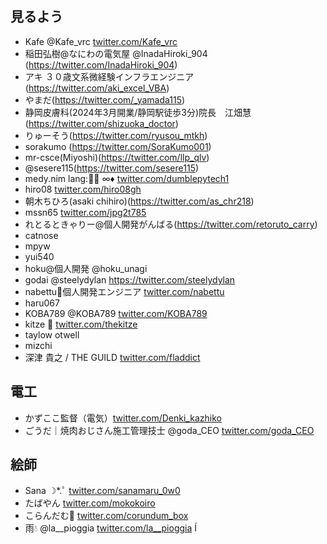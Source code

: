 ## 見るよう
- Kafe @Kafe_vrc [twitter.com/Kafe\_vrc](https://twitter.com/Kafe_vrc)
- 稲田弘樹@なにわの電気屋 @InadaHiroki_904 (https://twitter.com/InadaHiroki_904)
- アキ ３０歳文系微経験インフラエンジニア (https://twitter.com/aki_excel_VBA)
- やまだ(https://twitter.com/_yamada115)
- 静岡皮膚科(2024年3月開業/静岡駅徒歩3分)院長　江畑慧(https://twitter.com/shizuoka_doctor)
- りゅーそう(https://twitter.com/ryusou_mtkh)
- sorakumo (https://twitter.com/SoraKumo001)
- mr-csce(Miyoshi)(https://twitter.com/llp_qlv)
- @sesere115(https://twitter.com/sesere115)
- medy.nim lang:🐍👑 ∞♦️ [twitter.com/dumblepytech1](https://twitter.com/dumblepytech1)
- hiro08 [twitter.com/hiro08gh](https://twitter.com/hiro08gh)
- 朝木ちひろ(asaki chihiro)(https://twitter.com/as_chr218)
- mssn65 [twitter.com/jpg2t785](https://twitter.com/jpg2t785)
- れとるときゃりー@個人開発がんばる(https://twitter.com/retoruto_carry)
- catnose
- mpyw
- yui540
- hoku@個人開発 @hoku_unagi
- godai @steelydylan https://twitter.com/steelydylan
- nabettu🍲個人開発エンジニア [twitter.com/nabettu](https://twitter.com/nabettu)
- haru067
- KOBA789 @KOBA789 [twitter.com/KOBA789](https://twitter.com/KOBA789)
- kitze 🚀 [twitter.com/thekitze](https://twitter.com/thekitze)
- taylow otwell
- mizchi
- 深津 貴之 / THE GUILD [twitter.com/fladdict](https://twitter.com/fladdict)

## 電工
- かずここ監督（電気）[twitter.com/Denki\_kazhiko](https://twitter.com/Denki_kazhiko)
- ごうだ｜焼肉おじさん施工管理技士 @goda_CEO [twitter.com/goda\_CEO](https://twitter.com/goda_CEO)

## 絵師
- Sana ☽*.ﾟ [twitter.com/sanamaru\_0w0](https://twitter.com/sanamaru_0w0)
- たばやん [twitter.com/mokokoiro](https://twitter.com/mokokoiro)
- こらんだむ🔞 [twitter.com/corundum\_box](https://twitter.com/corundum_box)
- 雨💧 @la__pioggia [twitter.com/la\_\_pioggia](https://twitter.com/la__pioggia)
Í
